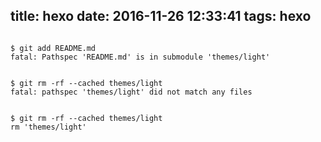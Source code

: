 title: hexo
date: 2016-11-26 12:33:41
tags: hexo
---



```shell

$ git add README.md
fatal: Pathspec 'README.md' is in submodule 'themes/light'


$ git rm -rf --cached themes/light
fatal: pathspec 'themes/light' did not match any files


$ git rm -rf --cached themes/light
rm 'themes/light'

```